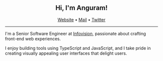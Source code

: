 <h2 align="center"> Hi, I'm Anguram!</h2>

<p align="center">
  <a href="https://anguram.dev/">Website</a> •
  <a href="mailto:ThisIsAnguram@gmail.com">Mail</a> •
  <a href="https://twitter.com/HeyProtagonist">Twitter</a>
</p>

<hr>

<p>
  I'm a Senior Software Engineer at <a href="https://www.infovision.com/">Infovision</a>, passionate about crafting front-end web experiences.
</p>

<p>
  I enjoy building tools using TypeScript and JavaScript, and I take pride in creating visually appealing user interfaces that delight users.
</p>
